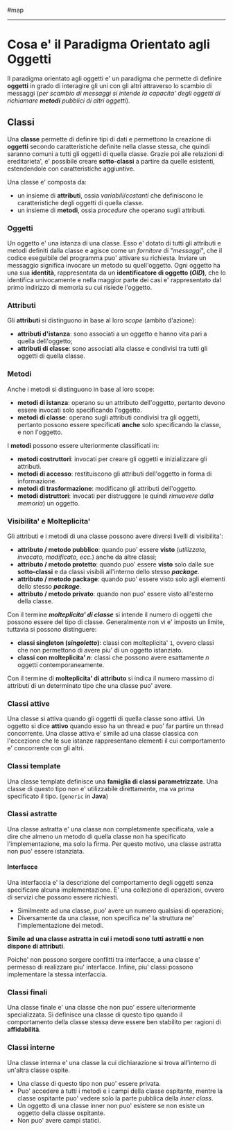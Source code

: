 #map 
___
# **Cosa e' il Paradigma Orientato agli Oggetti**
Il paradigma orientato agli oggetti e' un paradigma che permette di definire **oggetti** in grado di interagire gli uni con gli altri attraverso lo scambio di messaggi (*per scambio di messaggi si intende la capacita' degli oggetti di richiamare **metodi** pubblici di altri oggetti*).

## **Classi**
Una **classe** permette di definire tipi di dati e permettono la creazione di **oggetti** secondo caratteristiche definite nella classe stessa, che quindi saranno comuni a tutti gli oggetti di quella classe. Grazie poi alle relazioni di ereditarieta', e' possibile creare **sotto-classi** a partire da quelle esistenti, estendendole con caratteristiche aggiuntive.

Una classe e' composta da:
- un insieme di **attributi**, ossia *variabili*/*costanti* che definiscono le caratteristiche degli oggetti di quella classe.
- un insieme di **metodi**, ossia *procedure* che operano sugli attributi.

### **Oggetti**
Un oggetto e' una istanza di una classe. Esso e' dotato di tutti gli attributi e metodi definiti dalla classe e agisce come un *fornitore* di "*messaggi*", che il codice eseguibile del programma puo' attivare su richiesta. Inviare un messaggio significa invocare un metodo su quell'oggetto.
Ogni oggetto ha una sua **identità**, rappresentata da un **identificatore di oggetto (*OID*)**, che lo identifica univocamente e nella maggior parte dei casi e' rappresentato dal primo indirizzo di memoria su cui risiede l'oggetto.

### **Attributi**
Gli **attributi** si distinguono in base al loro *scope* (ambito d'azione):
- **attributi d'istanza**: sono associati a un oggetto e hanno vita pari a quella dell'oggetto;
- **attributi di classe**: sono associati alla classe e condivisi tra tutti gli oggetti di quella classe.
### **Metodi**
Anche i metodi si distinguono in base al loro scope:
- **metodi di istanza**: operano su un attributo dell'oggetto, pertanto devono essere invocati solo specificando l'oggetto.
- **metodi di classe**: operano sugli attributi condivisi tra gli oggetti, pertanto possono essere specificati **anche** solo specificando la classe, e non l'oggetto.

I **metodi** possono essere ulteriormente classificati in:
- **metodi costruttori**: invocati per creare gli oggetti e inizializzare gli attributi.
- **metodi di accesso**: restituiscono gli attributi dell'oggetto in forma di informazione.
- **metodi di trasformazione**: modificano gli attributi dell'oggetto.
- **metodi distruttori**: invocati per distruggere (e quindi *rimuovere dalla memoria*) un oggetto.

### **Visibilita' e Molteplicita'**
Gli attributi e i metodi di una classe possono avere diversi livelli di visibilita':
- **attributo / metodo pubblico**: quando puo' essere **visto** (*utilizzato, invocato, modificato, ecc.*) anche da altre classi;
- **attributo / metodo protetto**: quando puo' essere **visto** solo dalle sue **sotto-classi** e da classi visibili all'interno dello stesso ***package***.
- **attributo / metodo package**: quando puo' essere visto solo agli elementi dello stesso ***package***.
- **attributo / metodo privato**: quando non puo' essere visto all'esterno della classe.

Con il termine ***molteplicita' di classe*** si intende il numero di oggetti che possono essere del tipo di classe. Generalmente non vi e' imposto un limite, tuttavia si possono distinguere:
- **classi singleton (*singoletto*)**: classi con molteplicita' `1`, ovvero classi che non permettono di avere piu' di un oggetto istanziato.
- **classi con molteplicita' $n$**: classi che possono avere esattamente $n$ oggetti contemporaneamente.

Con il termine di **molteplicita' di attributo** si indica il numero massimo di attributi di un determinato tipo che una classe puo' avere.

### **Classi attive**
Una classe si attiva quando gli oggetti di quella classe sono attivi. Un oggetto si dice **attivo** quando esso ha un thread e puo' far partire un thread concorrente. Una classe attiva e' simile ad una classe classica con l'eccezione che le sue istanze rappresentano elementi il cui comportamento e' concorrente con gli altri.

### **Classi template**
Una classe template definisce una **famiglia di classi parametrizzate**. Una classe di questo tipo non e' utilizzabile direttamente, ma va prima specificato il tipo. (`generic` in **Java**)

### **Classi astratte**
Una classe astratta e' una classe non completamente specificata, vale a dire che almeno un metodo di quella classe non ha specificato l'implementazione, ma solo la firma. Per questo motivo, una classe astratta non puo' essere istanziata.
#### **Interfacce**
Una interfaccia e' la descrizione del comportamento degli oggetti senza specificare alcuna implementazione. E' una collezione di operazioni, ovvero di servizi che possono essere richiesti.
- Similmente ad una classe, puo' avere un numero qualsiasi di operazioni;
- Diversamente da una classe, non specifica ne' la struttura ne' l'implementazione dei metodi.

**Simile ad una classe astratta in cui i metodi sono tutti astratti e non dispone di attributi**.

Poiche' non possono sorgere conflitti tra interfacce, a una classe e' permesso di realizzare piu' interfacce.
Infine, piu' classi possono implementare la stessa interfaccia.
### **Classi finali**
Una classe finale e' una classe che non puo' essere ulteriormente specializzata. Si definisce una classe di questo tipo quando il comportamento della classe stessa deve essere ben stabilito per ragioni di **affidabilità**.

### **Classi interne**
Una classe interna e' una classe la cui dichiarazione si trova all'interno di un'altra classe ospite.
- Una classe di questo tipo non puo' essere privata.
- Puo' accedere a tutti i metodi e i campi della classe ospitante, mentre la classe ospitante puo' vedere solo la parte pubblica della *inner class*.
- Un oggetto di una classe inner non puo' esistere se non esiste un oggetto della classe ospitante. 
- Non puo' avere campi statici.
